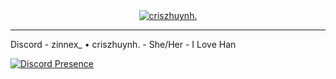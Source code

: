 <div align="center"><a href="https://discord.gg"><img alt="criszhuynh." src="https://i.imgur.com/Jxir9XD.gif"></a></div>

---

Discord - zinnex_ • criszhuynh. - She/Her - I Love Han

[![Discord Presence](https://lanyard.cnrad.dev/api/1030116082469572618)](https://discord.com/users/1030116082469572618)
